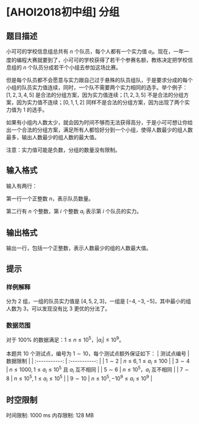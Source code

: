# [AHOI2018初中组] 分组

## 题目描述

小可可的学校信息组总共有 $n$ 个队员，每个人都有一个实力值 $a_i$。现在，一年一度的编程大赛就要到了，小可可的学校获得了若干个参赛名额，教练决定把学校信息组的 $n$ 个队员分成若干个小组去参加这场比赛。

但是每个队员都不会愿意与实力跟自己过于悬殊的队员组队，于是要求分成的每个小组的队员实力值连续，同时，一个队不需要两个实力相同的选手。举个例子：$[1, 2, 3, 4, 5]$ 是合法的分组方案，因为实力值连续；$[1, 2, 3, 5]$ 不是合法的分组方案，因为实力值不连续；$[0, 1, 1, 2]$ 同样不是合法的分组方案，因为出现了两个实力值为 $1$ 的选手。

如果有小组内人数太少，就会因为时间不够而无法获得高分，于是小可可想让你给出一个合法的分组方案，满足所有人都恰好分到一个小组，使得人数最少的组人数最多，输出人数最少的组人数的最大值。

注意：实力值可能是负数，分组的数量没有限制。

## 输入格式

输入有两行：

第一行一个正整数 $n$，表示队员数量。  

第二行有 $n$ 个整数，第 $i$ 个整数 $a_i$ 表示第 $i$ 个队员的实力。

## 输出格式

输出一行，包括一个正整数，表示人数最少的组的人数最大值。

## 提示

### 样例解释

分为 $2$ 组，一组的队员实力值是 $[4, 5, 2, 3]$，一组是 $[-4, -3, -5]$，其中最小的组人数为 $3$，可以发现没有比 $3$ 更优的分法了。

### 数据范围

对于 $100\%$ 的数据满足：$1\leq n\leq 10^5$，$|a_i|\leq10^9$。

本题共 $10$ 个测试点，编号为 $1\sim10$，每个测试点额外保证如下：
| 测试点编号 | 数据限制 |
| :-----------: | :-----------: |
| $1\sim2$ | $n\leq 6, 1\leq a_i \leq 100$ |
| $3\sim4$ | $n\leq 1000, 1\leq a_i\leq 10^5$ 且 $a_i$ 互不相同 |
| $5\sim6$ | $n\leq 10^5$，$a_i$ 互不相同 |
| $7\sim8$ | $n\leq 10^5, 1\leq a_i \leq10^5$ |
| $9\sim 10$ | $n\leq 10^5, -10^9 \leq a_i \leq 10^9$ |

## 时空限制

时间限制: 1000 ms
内存限制: 128 MB
